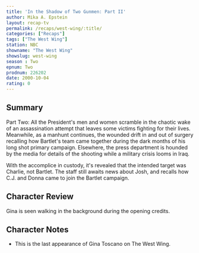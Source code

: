 ```yaml
---
title: 'In the Shadow of Two Gunmen: Part II'
author: Mika A. Epstein
layout: recap-tv
permalink: /recaps/west-wing/:title/
categories: ["Recaps"]
tags: ["The West Wing"]
station: NBC  
showname: "The West Wing"
showslug: west-wing  
season : Two  
epnum: Two  
prodnum: 226202
date: 2000-10-04
rating: 0  
---
```


## Summary 

Part Two: All the President's men and women scramble in the chaotic wake of an assassination attempt that leaves some victims fighting for their lives. Meanwhile, as a manhunt continues, the wounded drift in and out of surgery recalling how Bartlet's team came together during the dark months of his long shot primary campaign. Elsewhere, the press department is hounded by the media for details of the shooting while a military crisis looms in Iraq.

With the accomplice in custody, it's revealed that the intended target was Charlie, not Bartlet. The staff still awaits news about Josh, and recalls how C.J. and Donna came to join the Bartlet campaign.

## Character Review

Gina is seen walking in the background during the opening credits.

## Character Notes 

* This is the last appearance of Gina Toscano on The West Wing.